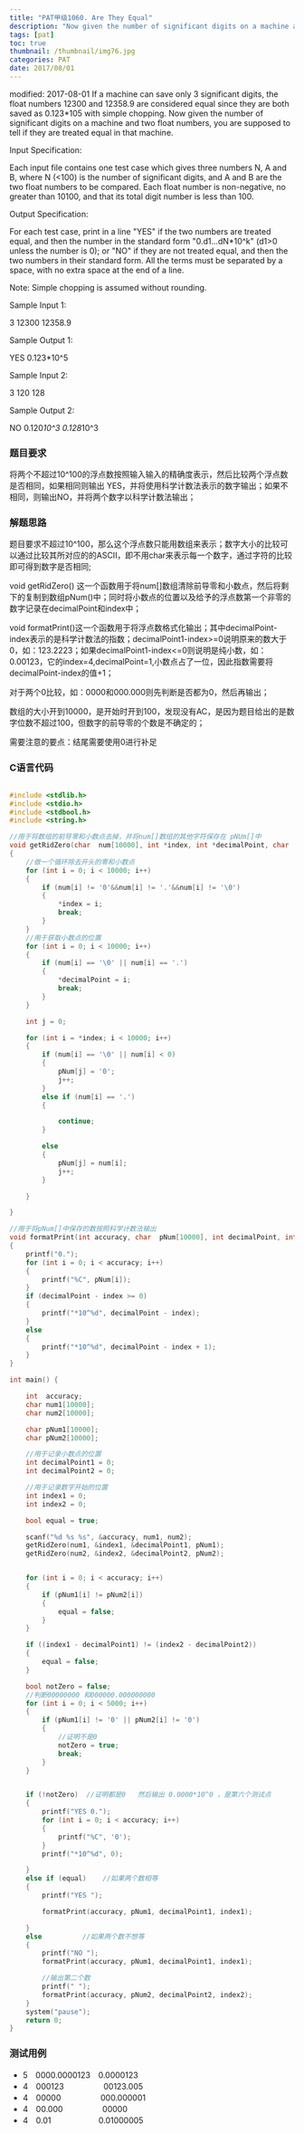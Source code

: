```yaml
---
title: "PAT甲级1060. Are They Equal"
description: "Now given the number of significant digits on a machine and two float numbers, you are supposed to tell if they are treated equal in that machine."
tags: [pat]
toc: true
thumbnail: /thumbnail/img76.jpg
categories: PAT
date: 2017/08/01
---
```


modified: 2017-08-01
If a machine can save only 3 significant digits, the float numbers 12300 and 12358.9 are considered equal since they are both saved as 0.123*105 with simple chopping. Now given the number of significant digits on a machine and two float numbers, you are supposed to tell if they are treated equal in that machine.
<!--more-->
Input Specification:

Each input file contains one test case which gives three numbers N, A and B, where N (<100) is the number of significant digits, and A and B are the two float numbers to be compared. Each float number is non-negative, no greater than 10100, and that its total digit number is less than 100.

Output Specification:

For each test case, print in a line "YES" if the two numbers are treated equal, and then the number in the standard form "0.d1...dN*10^k" (d1>0 unless the number is 0); or "NO" if they are not treated equal, and then the two numbers in their standard form. All the terms must be separated by a space, with no extra space at the end of a line.

Note: Simple chopping is assumed without rounding.

Sample Input 1:

3 12300 12358.9

Sample Output 1:

YES 0.123*10^5


Sample Input 2:

3 120 128

Sample Output 2:

NO 0.120*10^3 0.128*10^3

### 题目要求

将两个不超过10^100的浮点数按照输入输入的精确度表示，然后比较两个浮点数是否相同，如果相同则输出 YES，并将使用科学计数法表示的数字输出；如果不相同，则输出NO，并将两个数字以科学计数法输出；

### 解题思路

题目要求不超过10^100，那么这个浮点数只能用数组来表示；数字大小的比较可以通过比较其所对应的的ASCII，即不用char来表示每一个数字，通过字符的比较即可得到数字是否相同;

void getRidZero() 这一个函数用于将num[]数组清除前导零和小数点，然后将剩下的复制到数组pNum()中；同时将小数点的位置以及给予的浮点数第一个非零的数字记录在decimalPoint和index中；

void formatPrint()这一个函数用于将浮点数格式化输出；其中decimalPoint-index表示的是科学计数法的指数；decimalPoint1-index>=0说明原来的数大于0，如：123.2223；如果decimalPoint1-index<=0则说明是纯小数，如：0.00123，它的index=4,decimalPoint=1,小数点占了一位，因此指数需要将decimalPoint-index的值+1；

对于两个0比较，如：0000和000.000则先判断是否都为0，然后再输出；

数组的大小开到10000，是开始时开到100，发现没有AC，是因为题目给出的是数字位数不超过100，但数字的前导零的个数是不确定的；

需要注意的要点：结尾需要使用0进行补足


### C语言代码

```c

#include <stdlib.h>
#include <stdio.h>
#include <stdbool.h>
#include <string.h>

//用于将数组的前导零和小数点去掉，并将num[]数组的其他字符保存在 pNUm[]中
void getRidZero(char  num[10000], int *index, int *decimalPoint, char  pNum[10000])
{
	//做一个循环除去开头的零和小数点
	for (int i = 0; i < 10000; i++)
	{
		if (num[i] != '0'&&num[i] != '.'&&num[i] != '\0')
		{
			*index = i;
			break;
		}
	}
    //用于获取小数点的位置
	for (int i = 0; i < 10000; i++)
	{
		if (num[i] == '\0' || num[i] == '.')
		{
			*decimalPoint = i;
			break;
		}
	}

	int j = 0;

	for (int i = *index; i < 10000; i++)
	{
		if (num[i] == '\0' || num[i] < 0)
		{
			pNum[j] = '0';
			j++;
		}
		else if (num[i] == '.')
		{

			continue;
		}

		else
		{
			pNum[j] = num[i];
			j++;
		}

	}

}

//用于将pNum[]中保存的数按照科学计数法输出
void formatPrint(int accuracy, char  pNum[10000], int decimalPoint, int index)
{
	printf("0.");
	for (int i = 0; i < accuracy; i++)
	{
		printf("%C", pNum[i]);
	}
	if (decimalPoint - index >= 0)
	{
		printf("*10^%d", decimalPoint - index);
	}
	else
	{
		printf("*10^%d", decimalPoint - index + 1);
	}
}

int main() {

	int  accuracy;
	char num1[10000];
	char num2[10000];

	char pNum1[10000];
	char pNum2[10000];

	//用于记录小数点的位置
	int decimalPoint1 = 0;
	int decimalPoint2 = 0;

	//用于记录数字开始的位置
	int index1 = 0;
	int index2 = 0;

	bool equal = true;

	scanf("%d %s %s", &accuracy, num1, num2);
	getRidZero(num1, &index1, &decimalPoint1, pNum1);
	getRidZero(num2, &index2, &decimalPoint2, pNum2);


	for (int i = 0; i < accuracy; i++)
	{
		if (pNum1[i] != pNum2[i])
		{
			equal = false;
		}
	}

	if ((index1 - decimalPoint1) != (index2 - decimalPoint2))
	{
		equal = false;
	}

	bool notZero = false;
	//判断00000000 和000000.000000000
	for (int i = 0; i < 5000; i++)
	{
		if (pNum1[i] != '0' || pNum2[i] != '0')
		{
			//证明不是0
			notZero = true;
			break;
		}
	}


	if (!notZero)  //证明都是0   然后输出 0.0000*10^0 ，是第六个测试点
	{
		printf("YES 0.");
		for (int i = 0; i < accuracy; i++)
		{
			printf("%C", '0');
		}
		printf("*10^%d", 0);

	}
	else if (equal)    //如果两个数相等
	{
		printf("YES ");

		formatPrint(accuracy, pNum1, decimalPoint1, index1);

	}
	else          //如果两个数不想等
	{
		printf("NO ");
		formatPrint(accuracy, pNum1, decimalPoint1, index1);

		//输出第二个数
		printf(" ");
		formatPrint(accuracy, pNum2, decimalPoint2, index2);
	}
	system("pause");
	return 0;
}

```



### 测试用例

* 5　0000.0000123　0.0000123
* 4　000123　　　　　00123.005
* 4　00000　　　　　000.000001
* 4　00.000　　　　　00000
* 4　0.01　　　　　　0.01000005

